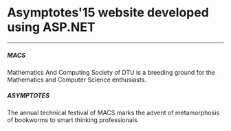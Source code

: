 # Asymptotes'15 website developed using ASP.NET

---

##### MACS 
Mathematics And Computing Society of DTU is a breeding ground for the Mathematics and Computer Science enthusiasts.

##### ASYMPTOTES
The annual technical festival of MACS marks the advent of metamorphosis of bookworms to smart thinking professionals.
